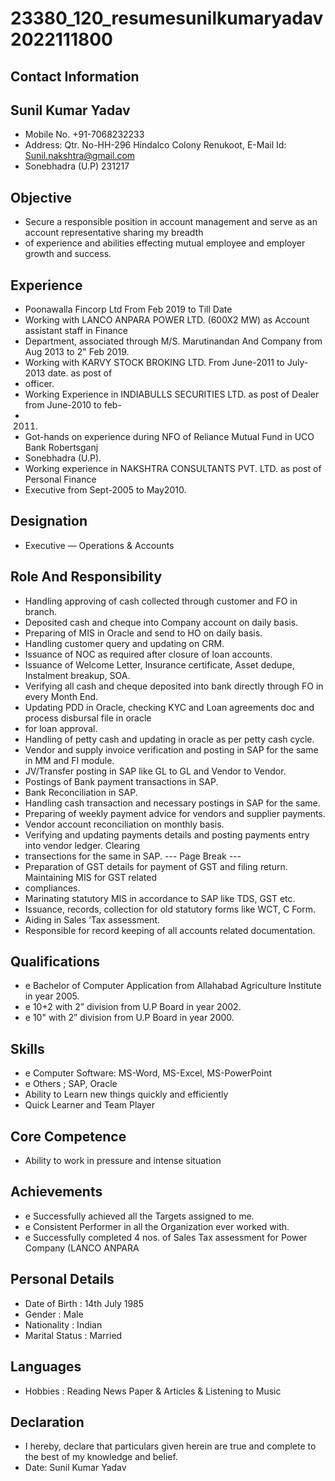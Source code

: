 # 23380_120_resumesunilkumaryadav2022111800

## Contact Information



## Sunil Kumar Yadav

* Mobile No. +91-7068232233
* Address: Qtr. No-HH-296 Hindalco Colony Renukoot, E-Mail Id: Sunil.nakshtra@gmail.com
* Sonebhadra (U.P) 231217


## Objective

* Secure a responsible position in account management and serve as an account representative sharing my breadth
* of experience and abilities effecting mutual employee and employer growth and success.


## Experience

* Poonawalla Fincorp Ltd From Feb 2019 to Till Date
* Working with LANCO ANPARA POWER LTD. (600X2 MW) as Account assistant staff in Finance
* Department, associated through M/S. Marutinandan And Company from Aug 2013 to 2" Feb 2019.
* Working with KARVY STOCK BROKING LTD. From June-2011 to July-2013 date. as post of
* officer.
* Working Experience in INDIABULLS SECURITIES LTD. as post of Dealer from June-2010 to feb-
* 2011.
* Got-hands on experience during NFO of Reliance Mutual Fund in UCO Bank Robertsganj
* Sonebhadra (U.P).
* Working experience in NAKSHTRA CONSULTANTS PVT. LTD. as post of Personal Finance
* Executive from Sept-2005 to May2010.


## Designation

* Executive — Operations & Accounts


## Role And Responsibility

* Handling approving of cash collected through customer and FO in branch.
* Deposited cash and cheque into Company account on daily basis.
* Preparing of MIS in Oracle and send to HO on daily basis.
* Handling customer query and updating on CRM.
* Issuance of NOC as required after closure of loan accounts.
* Issuance of Welcome Letter, Insurance certificate, Asset dedupe, Instalment breakup, SOA.
* Verifying all cash and cheque deposited into bank directly through FO in every Month End.
* Updating PDD in Oracle, checking KYC and Loan agreements doc and process disbursal file in oracle
* for loan approval.
* Handling of petty cash and updating in oracle as per petty cash cycle.
* Vendor and supply invoice verification and posting in SAP for the same in MM and FI module.
* JV/Transfer posting in SAP like GL to GL and Vendor to Vendor.
* Postings of Bank payment transactions in SAP.
* Bank Reconciliation in SAP.
* Handling cash transaction and necessary postings in SAP for the same.
* Preparing of weekly payment advice for vendors and supplier payments.
* Vendor account reconciliation on monthly basis.
* Verifying and updating payments details and posting payments entry into vendor ledger. Clearing
* transections for the same in SAP.
--- Page Break ---
* Preparation of GST details for payment of GST and filing return. Maintaining MIS for GST related
* compliances.
* Marinating statutory MIS in accordance to SAP like TDS, GST etc.
* Issuance, records, collection for old statutory forms like WCT, C Form.
* Aiding in Sales ‘Tax assessment.
* Responsible for record keeping of all accounts related documentation.


## Qualifications

* e Bachelor of Computer Application from Allahabad Agriculture Institute in year 2005.
* e 10+2 with 2” division from U.P Board in year 2002.
* e 10" with 2” division from U.P Board in year 2000.


## Skills

* e Computer Software: MS-Word, MS-Excel, MS-PowerPoint
* e Others ; SAP, Oracle
* Ability to Learn new things quickly and efficiently
* Quick Learner and Team Player


## Core Competence

* Ability to work in pressure and intense situation


## Achievements

* e Successfully achieved all the Targets assigned to me.
* e Consistent Performer in all the Organization ever worked with.
* e Successfully completed 4 nos. of Sales Tax assessment for Power Company (LANCO ANPARA


## Personal Details

* Date of Birth : 14th July 1985
* Gender : Male
* Nationality : Indian
* Marital Status : Married


## Languages

* Hobbies : Reading News Paper & Articles & Listening to Music


## Declaration

* I hereby, declare that particulars given herein are true and complete to the best of my knowledge and belief.
* Date: Sunil Kumar Yadav

